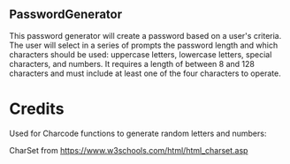 ## PasswordGenerator

This password generator will create a password based on a user's criteria. The user will select in a series of prompts the password length and which characters should be used: uppercase letters, lowercase letters, special characters, and numbers. It requires a length of between 8 and 128 characters and must include at least one of the four characters to operate. 

# Credits

Used for Charcode functions to generate random letters and numbers:

CharSet from https://www.w3schools.com/html/html_charset.asp
